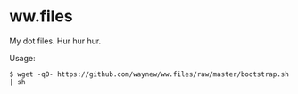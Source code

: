 ww.files
========

My dot files. Hur hur hur.

Usage:

    $ wget -qO- https://github.com/waynew/ww.files/raw/master/bootstrap.sh | sh
